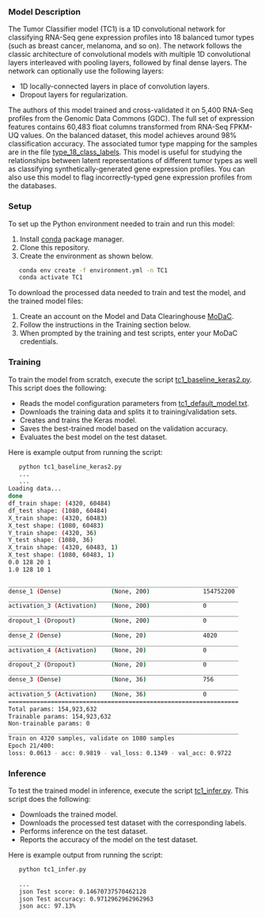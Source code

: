 ### Model Description
The Tumor Classifier model (TC1) is a 1D convolutional network for classifying RNA-Seq gene expression profiles into 18 balanced tumor types (such as breast cancer, melanoma, and so on). The network follows the classic architecture of convolutional models with multiple 1D convolutional layers interleaved with pooling layers, followed by final dense layers. The network can optionally use the following layers:
* 1D locally-connected layers in place of convolution layers. 
* Dropout layers for regularization. 

The authors of this model trained and cross-validated it on 5,400 RNA-Seq profiles from the Genomic Data Commons (GDC). The full set of expression features contains 60,483 float columns transformed from RNA-Seq FPKM-UQ values. On the balanced dataset, this model achieves around 98% classification accuracy. The associated tumor type mapping for the samples are in the file [type_18_class_labels](https://modac.cancer.gov/searchTab?dme_data_id=NCI-DME-MS01-6996872). This model is useful for studying the relationships between latent representations of different tumor types as well as classifying synthetically-generated gene expression profiles. You can also use this model to flag incorrectly-typed gene expression profiles from the databases.

### Setup
To set up the Python environment needed to train and run this model:
1. Install [conda](https://docs.conda.io/en/latest/) package manager. 
2. Clone this repository. 
3. Create the environment as shown below.

```bash
   conda env create -f environment.yml -n TC1
   conda activate TC1
   ```

To download the processed data needed to train and test the model, and the trained model files:
1. Create an account on the Model and Data Clearinghouse [MoDaC](https://modac.cancer.gov). 
2. Follow the instructions in the Training section below.
3. When prompted by the training and test scripts, enter your MoDaC credentials.

### Training
To train the model from scratch, execute the script [tc1_baseline_keras2.py](tc1_baseline_keras2.py). This script does the following:
* Reads the model configuration parameters from [tc1_default_model.txt](tc1_default_model.txt).
* Downloads the training data and splits it to training/validation sets.
* Creates and trains the Keras model.
* Saves the best-trained model based on the validation accuracy.
* Evaluates the best model on the test dataset.

Here is example output from running the script:

```bash
   python tc1_baseline_keras2.py
   ...
   ...
Loading data...
done
df_train shape: (4320, 60484)
df_test shape: (1080, 60484)
X_train shape: (4320, 60483)
X_test shape: (1080, 60483)
Y_train shape: (4320, 36)
Y_test shape: (1080, 36)
X_train shape: (4320, 60483, 1)
X_test shape: (1080, 60483, 1)
0.0 128 20 1
1.0 128 10 1

_________________________________________________________________
dense_1 (Dense)              (None, 200)               154752200
_________________________________________________________________
activation_3 (Activation)    (None, 200)               0
_________________________________________________________________
dropout_1 (Dropout)          (None, 200)               0
_________________________________________________________________
dense_2 (Dense)              (None, 20)                4020
_________________________________________________________________
activation_4 (Activation)    (None, 20)                0
_________________________________________________________________
dropout_2 (Dropout)          (None, 20)                0
_________________________________________________________________
dense_3 (Dense)              (None, 36)                756
_________________________________________________________________
activation_5 (Activation)    (None, 36)                0
=================================================================
Total params: 154,923,632
Trainable params: 154,923,632
Non-trainable params: 0
_________________________________________________________________
Train on 4320 samples, validate on 1080 samples
Epoch 21/400:
loss: 0.0613 - acc: 0.9819 - val_loss: 0.1349 - val_acc: 0.9722
```

### Inference
To test the trained model in inference, execute the script [tc1_infer.py](tc1_infer.py). This script does the following:
* Downloads the trained model.
* Downloads the processed test dataset with the corresponding labels.
* Performs inference on the test dataset.
* Reports the accuracy of the model on the test dataset.

Here is example output from running the script:

```bash
   python tc1_infer.py
   
   ...
   json Test score: 0.14670737570462128
   json Test accuracy: 0.9712962962962963
   json acc: 97.13%

   ```
